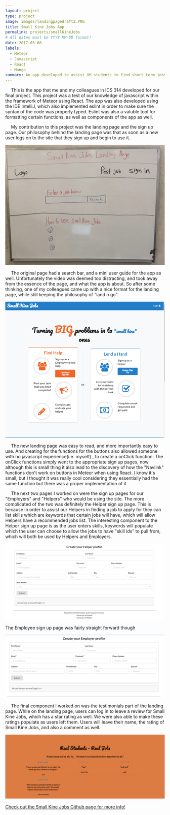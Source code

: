 ```yaml
---
layout: project
type: project
image: images/landingpagedraft2.PNG
title: Small Kine Jobs App
permalink: projects/smallKineJobs
# All dates must be YYYY-MM-DD format!
date: 2017-05-08
labels:
  - Meteor
  - Javascript
  - React
  - Mongo
summary: An app developed to assist UH students to find short term jobs
---
```


<p>
 &emsp;
  This is the app that me and my colleagues in ICS 314 developed for our final project. This project was a test of our knowledge of javascript within the framework of Meteor using React. The app was also developed using the IDE IntelliJ, which also implemented eslint in order to make sure the syntax of the code was properly typed. Eslint was also a valuble tool for formatting certain functions, as well as components of the app as well.
 </p>
 <p>
 &emsp;
  My contribution to this project was the landing page and the sign up page. Our philosophy behind the landing page was that as soon as a new user logs on to the site that they sign up and begin to use it.
 </p>
  <div class="ui large centered rounded image">
  <img class="ui image" src="../images/Landing.jpeg">
</div>
<p>
&emsp;
The original page had a search bar, and a mini user guide for the app as well. Unfortunately the video was deemed too distracting, and took away from the essence of the page, and what the app is about. So after some thinking, one of my colleagues came up with a nice format for the landing page, while still keeping the philosophy of "land n go".
 </p> 
 <div class="ui large centered rounded image">
  <img class="ui image" src="../images/landingpagedraft2.PNG">
</div>
<p>
&emsp;
The new landing page was easy to read, and more importantly easy to use. And creating for the functions for the buttons also allowed someone with no javascript experience(i.e. myself) , to create a onClick function. The onClick functions simply went to the appropriate sign up pages, now although this is small thing it also lead to the discovery of how the "Navlink" functions don't work on buttons in Meteor when using React. I know it's small, but I thought it was really cool considering they essentially had the same function but there was a proper implementation of it
</p>
<p>
&emsp;
The next two pages I worked on were the sign up pages for our "Employers" and "Helpers" who would be using the site. The more complicated of the two was definitely the Helper sign up page. This is because in order to assist our Helpers in finding a job to apply for they can list skills which are keywords that certain jobs will have, which will allow Helpers have a recommended jobs list. The interesting component to the Helper sign up page is as the user enters skills, keywords will populate which the user can choose to allow the jobs to have "skill ids" to pull from, which will both be used by Helpers and Employers.
</p>
 
 <div class="ui large centered rounded image">
  <img class="ui image" src="../images/finalHelperSignUp.PNG">
</div>
 <p>The Employee sign up page was fairly straight forward though</p>
 <div class="ui large centered rounded image">
  <img class="ui image" src="../images/finalEmployerSignUp.PNG">
</div>

<p>
&emsp;
The final component I worked on was the testimonials part of the landing page. While on the landing page, users can log in to leave a review for Small Kine Jobs, which has a star rating as well. We were also able to make these ratings populate as users left them. Users will leave their name, the rating of Small Kine Jobs, and also a comment as well. 
</p>

 <div class="ui large centered rounded image">
  <img class="ui image" src="../images/finalTestimonials.PNG">
</div>

<a href="http://smallkinejobs.github.io">Check out the Small Kine Jobs Github page for more info!</a>


